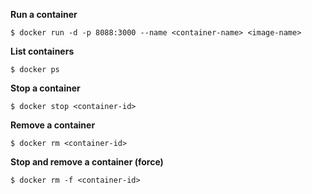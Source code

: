 **Run a container**
```console
$ docker run -d -p 8088:3000 --name <container-name> <image-name>
```

**List containers**
```console
$ docker ps
```

**Stop a container**
```console
$ docker stop <container-id>
```

**Remove a container**
```console
$ docker rm <container-id>
```

**Stop and remove a container (force)**
```console
$ docker rm -f <container-id>
```
